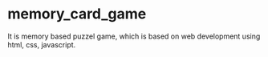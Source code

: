 # memory_card_game
It is memory based puzzel game, which is based on web development using html, css, javascript.
